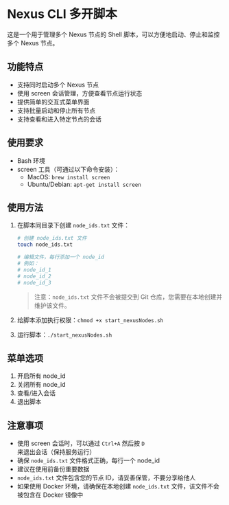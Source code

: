 # Nexus CLI 多开脚本

这是一个用于管理多个 Nexus 节点的 Shell 脚本，可以方便地启动、停止和监控多个 Nexus 节点。

## 功能特点

- 支持同时启动多个 Nexus 节点
- 使用 screen 会话管理，方便查看节点运行状态
- 提供简单的交互式菜单界面
- 支持批量启动和停止所有节点
- 支持查看和进入特定节点的会话

## 使用要求

- Bash 环境
- screen 工具（可通过以下命令安装）：
  - MacOS: `brew install screen`
  - Ubuntu/Debian: `apt-get install screen`

## 使用方法

1. 在脚本同目录下创建 `node_ids.txt` 文件：
   ```bash
   # 创建 node_ids.txt 文件
   touch node_ids.txt
   
   # 编辑文件，每行添加一个 node_id
   # 例如：
   # node_id_1
   # node_id_2
   # node_id_3
   ```
   > 注意：`node_ids.txt` 文件不会被提交到 Git 仓库，您需要在本地创建并维护该文件。

2. 给脚本添加执行权限：`chmod +x start_nexusNodes.sh`
3. 运行脚本：`./start_nexusNodes.sh`

## 菜单选项

1. 开启所有 node_id
2. 关闭所有 node_id
3. 查看/进入会话
4. 退出脚本

## 注意事项

- 使用 screen 会话时，可以通过 `Ctrl+A` 然后按 `D` 来退出会话（保持服务运行）
- 确保 `node_ids.txt` 文件格式正确，每行一个 node_id
- 建议在使用前备份重要数据
- `node_ids.txt` 文件包含您的节点 ID，请妥善保管，不要分享给他人
- 如果使用 Docker 环境，请确保在本地创建 `node_ids.txt` 文件，该文件不会被包含在 Docker 镜像中 